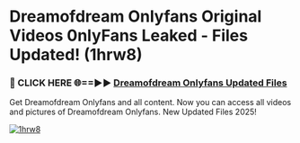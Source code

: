 # Dreamofdream Onlyfans Original Videos 0nlyFans Leaked - Files Updated! (1hrw8)

<h3>🔴 CLICK HERE 🌐==►► <a href="https://tinyurl.com/2m67pmp6" rel="nofollow">Dreamofdream Onlyfans Updated Files</a></h3>

Get Dreamofdream Onlyfans and all content. Now you can access all videos and pictures of Dreamofdream Onlyfans. New Updated Files 2025!

[![1hrw8](https://i.imgur.com/H4QAA4z.gif)](https://tinyurl.com/2m67pmp6)